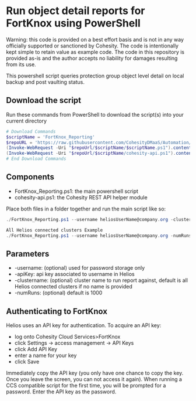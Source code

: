 # Run object detail reports for FortKnox using PowerShell

Warning: this code is provided on a best effort basis and is not in any way officially supported or sanctioned by Cohesity. The code is intentionally kept simple to retain value as example code. The code in this repository is provided as-is and the author accepts no liability for damages resulting from its use.

This powershell script queries protection group object level detail on local backup and post vaulting status.

## Download the script

Run these commands from PowerShell to download the script(s) into your current directory

```powershell
# Download Commands
$scriptName = 'FortKnox_Reporting'
$repoURL = 'https://raw.githubusercontent.com/CohesityDMaaS/Automation/main'
(Invoke-WebRequest -Uri "$repoUrl/$scriptName/$scriptName.ps1").content | Out-File "$scriptName.ps1"; (Get-Content "$scriptName.ps1") | Set-Content "$scriptName.ps1"
(Invoke-WebRequest -Uri "$repoUrl/$scriptName/cohesity-api.ps1").content | Out-File cohesity-api.ps1; (Get-Content cohesity-api.ps1) | Set-Content cohesity-api.ps1
# End Download Commands
```

## Components

* FortKnox_Reporting.ps1: the main powershell script
* cohesity-api.ps1: the Cohesity REST API helper module

Place both files in a folder together and run the main script like so:

```powershell
./FortKnox_Reporting.ps1 --username heliosUserName@company.org -clusterName <clustername>

All Helios connected clusters Example
./FortKnox_Reporting.ps1 --username heliosUserName@company.org -numRuns 1250
```

## Parameters

* -username: (optional) used for password storage only 
* -apiKey: api key associated to username in Helios
* -clustername: (optional) cluster name to run report against, default is all Helios connected clusters if no name is provided
* -numRuns: (optional) default is 1000

## Authenticating to FortKnox

Helios uses an API key for authentication. To acquire an API key:

* log onto Cohesity Cloud Services>FortKnox
* click Settings -> access management -> API Keys
* click Add API Key
* enter a name for your key
* click Save

Immediately copy the API key (you only have one chance to copy the key. Once you leave the screen, you can not access it again). When running a CCS compatible script for the first time, you will be prompted for a password. Enter the API key as the password.